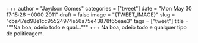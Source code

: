 
+++
author = "Jaydson Gomes"
categories = ["tweet"]
date = "Mon May 30 17:15:26 +0000 2011"
draft = false
image = "{TWEET_IMAGE}"
slug = "cba47ed98e1cc95524974e56a75e43878f65eae3"
tags = ["tweet"]
title = """Na boa, odeio todo e qual..."""
+++
Na boa, odeio todo e qualquer tipo de politicagem.
